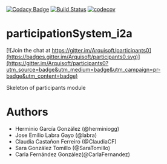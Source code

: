 [![Codacy Badge](https://api.codacy.com/project/badge/Grade/7028dfd59f844e85837ba0f79e7f8ba1)](https://www.codacy.com/app/ClaudiaCF/participationSystem_i2a?utm_source=github.com&amp;utm_medium=referral&amp;utm_content=Arquisoft/participationSystem_i2a&amp;utm_campaign=Badge_Grade)
[![Build Status](https://travis-ci.org/Arquisoft/participationSystem_i2a.svg?branch=master)](https://travis-ci.org/Arquisoft/participationSystem_i2a)
[![codecov](https://codecov.io/gh/Arquisoft/participationSystem_i2a/branch/master/graph/badge.svg)](https://codecov.io/gh/Arquisoft/participationSystem_i2a)


# participationSystem_i2a

[![Join the chat at https://gitter.im/Arquisoft/participants0](https://badges.gitter.im/Arquisoft/participants0.svg)](https://gitter.im/Arquisoft/participants0?utm_source=badge&utm_medium=badge&utm_campaign=pr-badge&utm_content=badge)

Skeleton of participants module

# Authors

- Herminio García González (@herminiogg)
- Jose Emilio Labra Gayo (@labra)
- Claudia Castañon Ferreiro (@ClaudiaCF)
- Sara González Tomillo (@SaraTomillo)
- Carla Fernández González(@CarlaFernandez)

